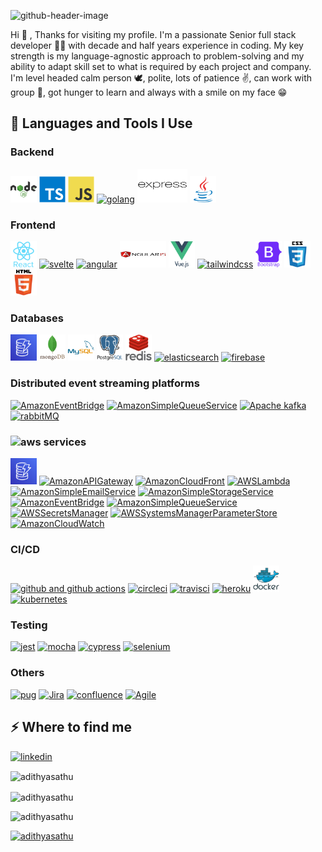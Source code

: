 ![github-header-image](https://github.com/user-attachments/assets/37a49dd8-e6ce-48ec-a645-9ac4034c3189)
<p>Hi 👋 , Thanks for visiting my profile. I'm a passionate Senior full stack developer 🧑‍💻 with decade and half years experience in coding. My key strength is my language-agnostic approach to problem-solving and my ability to adapt skill set to what is required by each project and company. I'm level headed calm person 🕊, polite, lots of patience ✌️, can work with group 🤝, got hunger to learn and always with a smile on my face 😁 </p>

<h2>🚀 Languages and Tools I Use</h2>
<h3>Backend </h3>
<p>
  <a target="_blank" href="https://nodejs.org/en" style="display: inline-block;">
    <img src="https://raw.githubusercontent.com/devicons/devicon/master/icons/nodejs/nodejs-original-wordmark.svg" title="nodejs" alt="nodejs" width="42" height="42" />
  </a>
  <a target="_blank" href="https://www.typescriptlang.org/" style="display: inline-block;">
    <img src="https://raw.githubusercontent.com/devicons/devicon/master/icons/typescript/typescript-original.svg" title="typescript" alt="typescript" width="42" height="42" />
  </a>
  
  <a target="_blank" href="https://www.javascript.com/" style="display: inline-block;">
    <img src="https://raw.githubusercontent.com/devicons/devicon/master/icons/javascript/javascript-original.svg" title="javascript" alt="javascript" width="42" height="42" />
  </a>

  <a target="_blank" href="https://go.dev/" style="display: inline-block;">
    <img src="https://www.vectorlogo.zone/logos/golang/golang-vertical.svg" title="golang" alt="golang" width="32" height="42" />
  </a>
  
  <a target="_blank" href="https://expressjs.com/" style="display: inline-block;">
    <img src="https://raw.githubusercontent.com/devicons/devicon/master/icons/express/express-original-wordmark.svg" title="expressjs" alt="expressjs" width="80" height="54" />
  </a>
  <a target="_blank" href="https://www.java.com/en/" style="display: inline-block;">
    <img src="https://raw.githubusercontent.com/devicons/devicon/master/icons/java/java-original.svg" title="java" alt="java" width="42" height="42" />
  </a>
</p>

<h3>Frontend </h3>
<p>
    <a target="_blank" href="https://react.dev/" style="display: inline-block;">
      <img src="https://raw.githubusercontent.com/devicons/devicon/master/icons/react/react-original-wordmark.svg"  title="react" alt="react" width="42" height="42" />
    </a>
    <a target="_blank" href="https://svelte.dev/" style="display: inline-block;">
      <img src="https://upload.wikimedia.org/wikipedia/commons/1/1b/Svelte_Logo.svg" title="svelte" alt="svelte" width="42" height="42" />
    </a>
    <a target="_blank" href="https://angular.dev/" style="display: inline-block;">
      <img src="https://angular.io/assets/images/logos/angular/angular.svg" title="angular" alt="angular" width="42" height="42" />
    </a>
    <a target="_blank" href="https://angularjs.org/" style="display: inline-block;">
      <img src="https://raw.githubusercontent.com/devicons/devicon/master/icons/angularjs/angularjs-original-wordmark.svg" title="angularjs" alt="angularjs" width="74" height="42" />
    </a>
    <a target="_blank" href="https://vuejs.org/" style="display: inline-block;">
      <img src="https://raw.githubusercontent.com/devicons/devicon/master/icons/vuejs/vuejs-original-wordmark.svg" title="vuejs" alt="vuejs" width="42" height="42" />
    </a>
   <a target="_blank" href="https://tailwindcss.com/" style="display: inline-block;">
     <img src="https://www.vectorlogo.zone/logos/tailwindcss/tailwindcss-ar21.svg" title="tailwindcss" alt="tailwindcss" width="94" height="52" />
   </a>
    <a target="_blank" href="https://getbootstrap.com/" style="display: inline-block;">
      <img src="https://raw.githubusercontent.com/devicons/devicon/master/icons/bootstrap/bootstrap-plain-wordmark.svg" title="bootstrap" alt="bootstrap" width="42" height="42" />
    </a>
    <a target="_blank" href="https://developer.mozilla.org/en-US/docs/Web/CSS" style="display: inline-block;">
      <img src="https://raw.githubusercontent.com/devicons/devicon/master/icons/css3/css3-original-wordmark.svg" title="css3" alt="css3" width="42" height="42" />
    </a>
    <a target="_blank" href="https://developer.mozilla.org/en-US/docs/Glossary/HTML5" style="display: inline-block;">
      <img src="https://raw.githubusercontent.com/devicons/devicon/master/icons/html5/html5-original-wordmark.svg" title="html5" alt="html5" width="42" height="42" />
    </a>
</p>

<h3>Databases</h3>
<p>
     <a target="_blank" href="https://aws.amazon.com/dynamodb/" style="display: inline-block;">
       <img src="https://raw.githubusercontent.com/devicons/devicon/master/icons/dynamodb/dynamodb-original.svg" title="dynamodb" alt="dynamodb" width="42" height="42" />
     </a>
     <a target="_blank" href="https://www.mongodb.com/" style="display: inline-block;">
      <img src="https://raw.githubusercontent.com/devicons/devicon/master/icons/mongodb/mongodb-original-wordmark.svg"title="mongodb"  alt="mongodb" width="42" height="42" />
    </a>
    <a target="_blank" href="https://www.mysql.com/" style="display: inline-block;">
      <img src="https://raw.githubusercontent.com/devicons/devicon/master/icons/mysql/mysql-original-wordmark.svg" title="mysql" alt="mysql" width="42" height="42" />
    </a>
    <a target="_blank" href="https://www.postgresql.org/" style="display: inline-block;">
      <img src="https://raw.githubusercontent.com/devicons/devicon/master/icons/postgresql/postgresql-original-wordmark.svg" title="postgresql" alt="postgresql" width="42" height="42" />
    </a>
    <a target="_blank" href="https://redis.io/" style="display: inline-block;">
      <img src="https://raw.githubusercontent.com/devicons/devicon/master/icons/redis/redis-original-wordmark.svg" title="redis" alt="redis" width="42" height="42" />
    </a>
    <a target="_blank" href="https://www.elastic.co/" style="display: inline-block;">
      <img src="https://www.vectorlogo.zone/logos/elastic/elastic-icon.svg" title="elasticsearch" alt="elasticsearch" width="42" height="42" />
    </a>
    <a target="_blank" href="https://firebase.google.com/" style="display: inline-block;">
      <img src="https://www.vectorlogo.zone/logos/firebase/firebase-icon.svg" title="firebase" alt="firebase" width="42" height="42" />
    </a>

</p>

<h3>Distributed event streaming platforms</h3>
<p>
  <a target="_blank" href="https://aws.amazon.com/eventbridge/" style="display: inline-block;">
    <img src="https://unpkg.com/aws-icons@latest/icons/architecture-service/AmazonEventBridge.svg" title="AmazonEventBridge" alt="AmazonEventBridge" width="42" height="42" />
  </a>
  <a target="_blank" href="https://aws.amazon.com/sqs/" style="display: inline-block;">
    <img src="https://unpkg.com/aws-icons@latest/icons/architecture-service/AmazonSimpleQueueService.svg" title="AmazonSimpleQueueService" alt="AmazonSimpleQueueService" width="42" height="42" />
  </a>
  <a target="_blank" href="https://kafka.apache.org/" style="display: inline-block;">
    <img src="https://www.vectorlogo.zone/logos/apache_kafka/apache_kafka-icon.svg" title="Apache kafka" alt="Apache kafka" width="42" height="42" />
  </a>
  <a target="_blank" href="https://www.rabbitmq.com/" style="display: inline-block;">
    <img src="https://www.vectorlogo.zone/logos/rabbitmq/rabbitmq-icon.svg" title="rabbitMQ" alt="rabbitMQ" width="42" height="42" />
  </a>
</p>

<h3><img src="https://aws.amazon.com/dynamodb/" alt="aws" width="18" height="18" /> services </h3>
<a target="_blank" href="https://raw.githubusercontent.com/devicons/devicon/master/icons/dynamodb/dynamodb-original.svg" style="display: inline-block;">
  <img src="https://raw.githubusercontent.com/devicons/devicon/master/icons/dynamodb/dynamodb-original.svg" title="dynamodb" alt="dynamodb" width="42" height="42" />
</a>
<a target="_blank" href="https://aws.amazon.com/api-gateway/" style="display: inline-block;">
  <img src="https://unpkg.com/aws-icons@latest/icons/architecture-service/AmazonAPIGateway.svg" title="AmazonAPIGateway" alt="AmazonAPIGateway" width="42" height="42" />
</a>
<a target="_blank" href="https://aws.amazon.com/cloudfront/" style="display: inline-block;">
  <img src="https://unpkg.com/aws-icons@latest/icons/architecture-service/AmazonCloudFront.svg" title="AmazonCloudFront" alt="AmazonCloudFront" width="42" height="42" />
</a>
<a target="_blank" href="https://docs.aws.amazon.com/lambda/latest/dg/welcome.html" style="display: inline-block;">
  <img src="https://unpkg.com/aws-icons@latest/icons/architecture-service/AWSLambda.svg" title="AWSLambda" alt="AWSLambda" width="42" height="42" />
</a>
<a target="_blank" href="https://aws.amazon.com/ses/" style="display: inline-block;">
  <img src="https://unpkg.com/aws-icons@latest/icons/architecture-service/AmazonSimpleEmailService.svg" title="AmazonSimpleEmailService" alt="AmazonSimpleEmailService" width="42" height="42" />
</a>
<a target="_blank" href="https://aws.amazon.com/pm/serv-s3/" style="display: inline-block;">
  <img src="https://unpkg.com/aws-icons@latest/icons/resource/AmazonSimpleStorageServiceBucketWithObjects.svg" title="AmazonSimpleStorageService" alt="AmazonSimpleStorageService" width="42" height="42" />
</a>
<a target="_blank" href="https://aws.amazon.com/eventbridge/" style="display: inline-block;">
  <img src="https://unpkg.com/aws-icons@latest/icons/architecture-service/AmazonEventBridge.svg" title="AmazonEventBridge" alt="AmazonEventBridge" width="42" height="42" />
</a>
<a target="_blank" href="https://aws.amazon.com/sqs/" style="display: inline-block;">
  <img src="https://unpkg.com/aws-icons@latest/icons/architecture-service/AmazonSimpleQueueService.svg" title="AmazonSimpleQueueService" alt="AmazonSimpleQueueService" width="42" height="42" />
</a>
<a target="_blank" href="https://docs.aws.amazon.com/secretsmanager/latest/userguide/intro.html" style="display: inline-block;">
  <img src="https://unpkg.com/aws-icons@latest/icons/architecture-service/AWSSecretsManager.svg" title="AWSSecretsManager" alt="AWSSecretsManager" width="42" height="42" />
</a>
<a target="_blank" href="https://docs.aws.amazon.com/systems-manager/latest/userguide/systems-manager-parameter-store.html" style="display: inline-block;">
  <img src="https://unpkg.com/aws-icons@latest/icons/resource/AWSSystemsManagerParameterStore.svg" title="AWSSystemsManagerParameterStore" alt="AWSSystemsManagerParameterStore" width="42" height="42" />
</a>
<a target="_blank" href="https://aws.amazon.com/cloudwatch/" style="display: inline-block;">
  <img src="https://unpkg.com/aws-icons@latest/icons/architecture-service/AmazonCloudWatch.svg" title="AmazonCloudWatch" alt="AmazonCloudWatch" width="42" height="42" />
</a>


<h3>CI/CD</h3>
<p>
  <a target="_blank" href="https://github.com/" style="display: inline-block;">
    <img src="https://www.vectorlogo.zone/logos/github/github-ar21.svg" title="github and github actions" alt="github and github actions" width="82" height="42" />
  </a>
  <a target="_blank" href="https://circleci.com/" style="display: inline-block;">
    <img src="https://www.vectorlogo.zone/logos/circleci/circleci-icon.svg" title="circleci" alt="circleci" width="42" height="42" />
  </a>
  <a target="_blank" href="https://www.travis-ci.com/" style="display: inline-block;">
    <img src="https://www.vectorlogo.zone/logos/travis-ci/travis-ci-icon.svg" title="travisci" alt="travisci" width="42" height="42" />
  </a>
  <a target="_blank" href="https://www.heroku.com/home" style="display: inline-block;">
    <img src="https://www.vectorlogo.zone/logos/heroku/heroku-icon.svg" title="heroku" alt="heroku" width="42" height="42" />
  </a>
  <a target="_blank" href="https://www.docker.com/" style="display: inline-block;">
    <img src="https://raw.githubusercontent.com/devicons/devicon/master/icons/docker/docker-original-wordmark.svg" title="docker" alt="docker" width="42" height="42" />
  </a>
  <a target="_blank" href="https://kubernetes.io/" style="display: inline-block;">
    <img src="https://www.vectorlogo.zone/logos/kubernetes/kubernetes-icon.svg" title="kubernetes" alt="kubernetes" width="42" height="42" />
  </a>
</p>

<h3>Testing</h3>
  <p>
    <a target="_blank" href="https://jestjs.io/" style="display: inline-block;">
      <img src="https://www.vectorlogo.zone/logos/jestjsio/jestjsio-icon.svg" title="jest" alt="jest" width="42" height="42" />
    </a>
    <a target="_blank" href="https://mochajs.org/" style="display: inline-block;">
      <img src="https://www.vectorlogo.zone/logos/mochajs/mochajs-icon.svg" title="mocha" alt="mocha" width="42" height="42" />
    </a>
    <a target="_blank" href="https://www.cypress.io" style="display: inline-block;">
      <img src="https://raw.githubusercontent.com/simple-icons/simple-icons/6e46ec1fc23b60c8fd0d2f2ff46db82e16dbd75f/icons/cypress.svg" title="cypress" alt="cypress" width="42" height="42" />
    </a>
    <a target="_blank" href="https://www.selenium.dev" style="display: inline-block;">
      <img src="https://raw.githubusercontent.com/detain/svg-logos/780f25886640cef088af994181646db2f6b1a3f8/svg/selenium-logo.svg" title="selenium" alt="selenium" width="42" height="42" />
    </a>    
  </p>


<h3>Others</h3>
<p>
  <a target="_blank" href="https://pugjs.org/api/getting-started.html" style="display: inline-block;">
      <img src="https://cdn.worldvectorlogo.com/logos/pug.svg" title="pug (templating engine)" alt="pug" width="42" height="42" />
  </a>
  <a target="_blank" href="https://www.atlassian.com/software/jira" style="display: inline-block;">
    <img width="49" alt="Jira" title="Jira" src="https://github.com/user-attachments/assets/3e00e384-32bc-47ba-ad89-b1bf63aab434">
  </a>
  <a target="_blank" href="https://www.atlassian.com/software/confluence" style="display: inline-block;">
    <img width="85" alt="confluence" title="Confluence" src="https://github.com/user-attachments/assets/268b0251-ff6f-4119-afda-fba64f4d41b2">
  </a>
  <a target="_blank" href="https://www.atlassian.com/agile" style="display: inline-block;">
    <img width="49" alt="Agile" title="Agile methodology" src="https://github.com/user-attachments/assets/6d1b60ec-0bec-48ce-9913-1471a1153865">
  </a>
</p>
          
<h2>⚡️ Where to find me</h2>
<p><a target="_blank" href="https://www.linkedin.com/in/adithyasathu/" style="display: inline-block;"><img src="https://img.shields.io/badge/linkedin-logo?style=for-the-badge&logo=linkedin&logoColor=white&color=%230a77b6" alt="linkedin" /></a></p>
<p><img align="center" src="https://github-readme-stats.vercel.app/api?username=adithyasathu&show_icons=true&locale=en" alt="adithyasathu" /></p>
<p><img align="center" src="https://github-readme-streak-stats.herokuapp.com/?user=adithyasathu&" alt="adithyasathu" /></p>
<p><img src="https://github-readme-stats.vercel.app/api/top-langs?username=adithyasathu&show_icons=true&locale=en&layout=compact" alt="adithyasathu" /></p>
<p><a href="https://github.com/ryo-ma/github-profile-trophy"><img src="https://github-profile-trophy.vercel.app/?username=adithyasathu" alt="adithyasathu" /></a></p>

